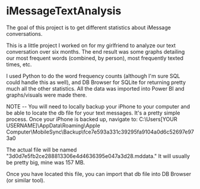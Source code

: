 # iMessageTextAnalysis
The goal of this project is to get different statistics about iMessage conversations.

This is a little project I worked on for my girlfriend to analyze our text conversation over six months.
The end result was some graphs detailing our most frequent words (combined, by person), most frequently texted times, etc.

I used Python to do the word frequency counts (although I'm sure SQL could handle this as well), and DB Browser for SQLite for returning pretty much all the other statistics. All the data was imported into Power BI and graphs/visuals were made there.


NOTE -- You will need to locally backup your iPhone to your computer and be able to locate the db file for your text messages. It's a pretty simple process. Once your iPhone is backed up, navigate to:
C:\Users\[YOUR USERNAME]\AppData\Roaming\Apple Computer\MobileSync\Backup\fce7e593a331c39295fa9104a0d6c52697e973a0

The actual file will be named "3d0d7e5fb2ce288813306e4d4636395e047a3d28.mddata."
It will usually be pretty big, mine was 157 MB.

Once you have located this file, you can import that db file into DB Browser (or similar tool).

